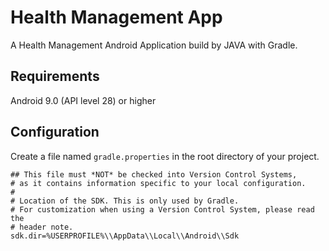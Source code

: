 # Health Management App

A Health Management Android Application build by JAVA with Gradle.

## Requirements

Android 9.0 (API level 28) or higher

## Configuration

Create a file named `gradle.properties` in the root directory of your project.

```properties
## This file must *NOT* be checked into Version Control Systems,
# as it contains information specific to your local configuration.
#
# Location of the SDK. This is only used by Gradle.
# For customization when using a Version Control System, please read the
# header note.
sdk.dir=%USERPROFILE%\\AppData\\Local\\Android\\Sdk
```
